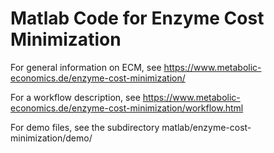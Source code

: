 Matlab Code for Enzyme Cost Minimization
========================================

For general information on ECM, see
https://www.metabolic-economics.de/enzyme-cost-minimization/

For a workflow description, see
https://www.metabolic-economics.de/enzyme-cost-minimization/workflow.html

For demo files, see the subdirectory
matlab/enzyme-cost-minimization/demo/
